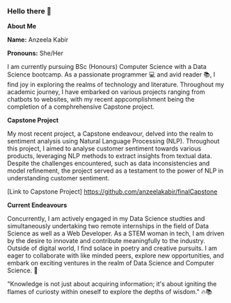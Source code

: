 ### Hello there 👋

**About Me**

**Name:** Anzeela Kabir

**Pronouns:** She/Her

I am currently pursuing BSc (Honours) Computer Science with a Data Science bootcamp. As a passionate programmer 💻 and avid reader 📚, I find joy in exploring the realms of technology and literature. Throughout my academic journey, I have embarked on various projects ranging from chatbots to websites, with my recent appcomplishment being the completion of a comphrehensive Capstone project. 

**Capstone Project**

My most recent project, a Capstone endeavour, delved into the realm to sentiment analysis using Natural Language Processing (NLP). Throughout this project, I aimed to analyse customer sentiment towards various products, leveraging NLP methods to extract insights from textual data. Despite the challenges encountered, such as data inconsistencies and model refinement, the project served as a testament to the power of NLP in understanding customer sentiment. 

[Link to Capstone Project] <u>https://github.com/anzeelakabir/finalCapstone </u>

**Current Endeavours**

Concurrently, I am actively engaged in my Data Science studties and simultaneously undertaking two remote internships in the field of Data Science as well as a Web Developer. As a STEM woman in tech, I am driven by the desire to innovate and contribute meaningfully to the industry. Outside of digital world, I find solace in poetry and creative pursuits. I am eager to collaborate with like minded peers, explore new opportunities, and embark on exciting ventures in the realm of Data Science and Computer Science.  🚀

"Knowledge is not just about acquiring information; it's about igniting the flames of curiosty within oneself to explore the depths of wisdom." 🔥📚


